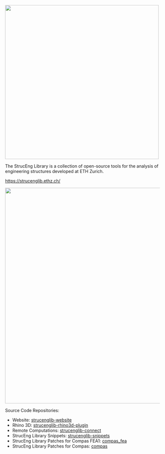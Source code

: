 <img src="https://user-images.githubusercontent.com/2311941/216575998-ad2a09fe-27f4-4014-92d0-aec153c958ef.png" width="500">

The StrucEng Library is a collection of open-source tools for the analysis of engineering structures developed at ETH Zurich.

https://strucenglib.ethz.ch/

<img src="https://user-images.githubusercontent.com/2311941/216822706-2cb8a03e-64fb-4a03-b6a9-f0333dba6c28.png" width="700">

Source Code Repositories:
- Website: [strucenglib-website](https://github.com/StrucEng-Library-kfmresearch/strucenglib-website)
- Rhino 3D: [strucenglib-rhino3d-plugin](https://github.com/StrucEng-Library-kfmresearch/strucenglib-rhino3d-plugin)
- Remote Computations: [strucenglib-connect](https://github.com/StrucEng-Library-kfmresearch/strucenglib-connect)
- StrucEng Library Snippets: [strucenglib-snippets](https://github.com/StrucEng-Library-kfmresearch/strucenglib-snippets)
- StrucEng Library Patches for Compas FEA1: [compas_fea](https://github.com/StrucEng-Library-kfmresearch/compas_fea) 
- StrucEng Library Patches for Compas: [compas](https://github.com/StrucEng-Library-kfmresearch/compas) 
